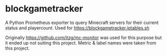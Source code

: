 # blockgametracker

A Python Prometheus exporter to query Minecraft servers for their current status and playercount.
Used for https://blockgametracker.iptables.sh

Originally https://github.com/itzg/mc-monitor was used for this purpose but it ended up not suiting this project. Metric & label names were taken from this project.